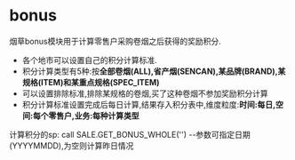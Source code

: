 # bonus

烟草bonus模块用于计算零售户采购卷烟之后获得的奖励积分.

- 各个地市可以设置自己的积分计算标准.
- 积分计算类型有5种:按**全部卷烟(ALL),省产烟(SENCAN),某品牌(BRAND),某规格(ITEM)和某重点规格(SPEC_ITEM)**
- 可以设置排除标准,排除某规格的卷烟,买了这种卷烟不参加奖励积分计算
- 积分计算标准设置完成后每日计算,结果存入积分表中,维度粒度:**时间:每日,空间:每个零售户,业务:每种计算类型**

计算积分的sp: call SALE.GET_BONUS_WHOLE('') --参数可指定日期(YYYYMMDD),为空则计算昨日情况
